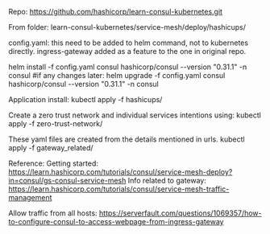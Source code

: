 Repo:
https://github.com/hashicorp/learn-consul-kubernetes.git

From folder:
learn-consul-kubernetes/service-mesh/deploy/hashicups/

config.yaml:
this need to be added to helm command, not to kubernetes directly.
ingress-gateway added as a feature to the one in original repo.

helm install -f config.yaml consul hashicorp/consul --version "0.31.1" -n consul
#if any changes later:
helm upgrade -f config.yaml consul hashicorp/consul --version "0.31.1" -n consul

Application install:
kubectl apply -f hashicups/


Create a zero trust network and individual services intentions using:
kubectl apply -f zero-trust-network/


These yaml files are created from the details mentioned in urls.
kubectl apply -f gateway_related/

Reference:
Getting started: https://learn.hashicorp.com/tutorials/consul/service-mesh-deploy?in=consul/gs-consul-service-mesh
Info related to gateway:
https://learn.hashicorp.com/tutorials/consul/service-mesh-traffic-management

Allow traffic from all hosts:
https://serverfault.com/questions/1069357/how-to-configure-consul-to-access-webpage-from-ingress-gateway
